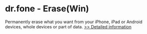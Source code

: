 # dr.fone - Erase(Win)
Permanently erase what you want from your iPhone, iPad or Android devices, whole devices or part of data.
[>> Detailed information](https://secure.shareit.com/shareit/product.html?productid=300947731&affiliateid=200057808)